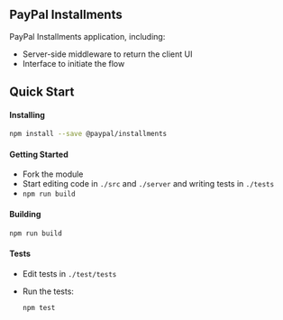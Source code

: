 PayPal Installments
-------------------------
PayPal Installments application, including:

- Server-side middleware to return the client UI
- Interface to initiate the flow


Quick Start
-----------

#### Installing

```bash
npm install --save @paypal/installments
```

#### Getting Started

- Fork the module
- Start editing code in `./src` and `./server` and writing tests in `./tests`
- `npm run build`

#### Building

```bash
npm run build
```

#### Tests

- Edit tests in `./test/tests`
- Run the tests:

  ```bash
  npm test
  ```
